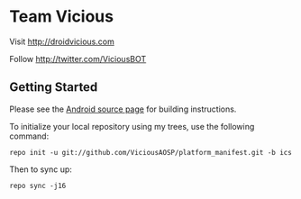 Team Vicious
===========

Visit http://droidvicious.com

Follow http://twitter.com/ViciousBOT

Getting Started
---------------

Please see the [Android source page](http://source.android.com/source/index.html) for building instructions.

To initialize your local repository using my trees, use the following command:

    repo init -u git://github.com/ViciousAOSP/platform_manifest.git -b ics

Then to sync up:

    repo sync -j16


